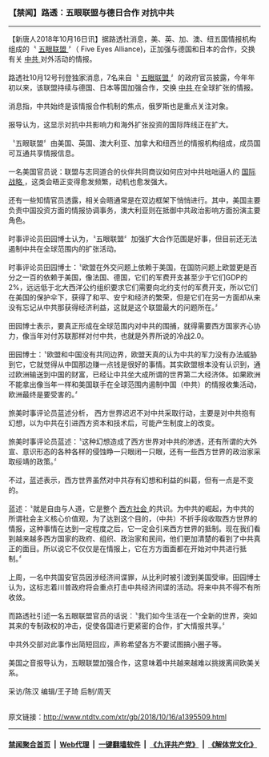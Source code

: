 ### 【禁闻】路透：五眼联盟与德日合作 对抗中共
------------------------

<div class="wysiwyg">
 【新唐人2018年10月16日讯】据路透社消息，美、英、加、澳、纽五国情报机构组成的〝
 <a href="http://www.ntdtv.com/xtr/gb/articlelistbytag_五眼联盟.html" target="_blank">
  五眼联盟
 </a>
 〞（ Five Eyes Alliance)，正加强与德国和日本的合作，交换有关
 <a href="http://www.ntdtv.com/xtr/gb/articlelistbytag_中共.html" target="_blank">
  中共
 </a>
 对外活动的情报。
 <br/>
 <br/>
 路透社10月12号刊登独家消息，7名来自〝
 <a href="http://www.ntdtv.com/xtr/gb/articlelistbytag_五眼联盟.html" target="_blank">
  五眼联盟
 </a>
 〞的政府官员披露，今年年初以来，该联盟持续与德国、日本等国加强合作，交换
 <a href="http://www.ntdtv.com/xtr/gb/articlelistbytag_中共.html" target="_blank">
  中共
 </a>
 在全球扩张的情报。
 <br/>
 <br/>
 消息指，中共始终是该情报合作机制的焦点，俄罗斯也是重点关注对象。
 <br/>
 <br/>
 报导认为，这显示对抗中共影响力和海外扩张投资的国际阵线正在扩大。
 <br/>
 <br/>
 〝五眼联盟〞由美国、英国、澳大利亚、加拿大和纽西兰的情报机构组成，成员国可互通共享情报信息。
 <br/>
 <br/>
 一名美国官员说：联盟与志同道合的伙伴共同商议如何应对中共咄咄逼人的
 <a href="http://www.ntdtv.com/xtr/gb/articlelistbytag_国际战略.html" target="_blank">
  国际战略
 </a>
 ，这类会晤正变得愈发频繁，动机也愈发强大。
 <br/>
 <br/>
 还有一些知情官员透露，相关会晤通常是在双边框架下悄悄进行。其中，美国主要负责中国投资方面的情报协调事务，澳大利亚则在抵御中共政治影响方面扮演主要角色。
 <br/>
 <br/>
 时事评论员田园博士认为，〝五眼联盟〞加强扩大合作范围是好事，但目前还无法遏制中共在全球范围内的扩张活动。
 <br/>
 <br/>
 时事评论员田园博士：〝欧盟在外交问题上依赖于美国，在国防问题上欧盟更是百分之一百的依赖于美国，像法国、德国，它们的军费开支甚至少于它们GDP的2%，远远低于北大西洋公约组织要求它们需要向北约支付的军费开支，所以它们在美国的保护伞下，获得了和平、安宁和经济的繁荣，但是它们在另一方面却从来没有忘记从中共那获得经济利益，这就是这个联盟最大的问题所在。〞
 <br/>
 <br/>
 田园博士表示，要真正形成在全球范围内对中共的围捕，就得需要西方国家齐心协力，像当年对付苏联那样对付中共，也就是外界所说的冷战2.0。
 <br/>
 <br/>
 田园博士：〝欧盟和中国没有共同边界，欧盟天真的认为中共的军力没有办法威胁到它，它就觉得从中国那边赚一点钱是很好的事情。其实欧盟根本没有认识到，通过欧洲输送到中国的财富，已经让中共坐大成所谓的世界第二大经济体。如果欧洲不能拿出像当年一样和美国联手在全球范围内遏制中国（中共）的情报收集活动，欧洲最终是要受害的。〞
 <br/>
 <br/>
 旅美时事评论员蓝述分析， 西方世界迟迟不对中共采取行动，主要是对中共抱有幻想，以为中共在引进西方资本和技术后，可能产生制度上的改变。
 <br/>
 <br/>
 旅美时事评论员蓝述：〝这种幻想造成了西方世界对中共的渗透，还有所谓的大外宣、意识形态的各种各样的侵蚀睁一只眼闭一只眼，还有一些西方世界的政治家采取绥靖的政策。〞
 <br/>
 <br/>
 不过，蓝述表示，西方世界虽然对中共存有幻想和利益的纠葛，但有一点是不变的。
 <br/>
 <br/>
 蓝述：〝就是自由与人道，它是整个
 <a href="http://www.ntdtv.com/xtr/gb/articlelistbytag_西方社会.html" target="_blank">
  西方社会
 </a>
 的共识。为中共的崛起，为中共的所谓社会主义核心价值观，为了达到这个目的，（中共）不折手段收取西方世界的情报，这种事情在达到一定程度之后，它一定会引来西方世界的抵制。现在我们看到越来越多西方国家的政府、组织、政治家和民间，他们更加清楚的看到了中共真正的面目。所以说它不仅仅是在情报上，它在方方面面都在开始对中共进行抵制。〞
 <br/>
 <br/>
 上周，一名中共国安官员因涉经济间谍罪，从比利时被引渡到美国受审。田园博士认为，这标志着川普政府将会重点打击中共经济间谍的活动。将来中共不得不有所收敛。
 <br/>
 <br/>
 而路透社引述一名五眼联盟官员的话说：〝我们如今生活在一个全新的世界，突如其来的专制政权的冲击，促使各国进行更紧密的合作，扩大情报共享。〞
 <br/>
 <br/>
 中共外交部对此事作出简短回应，声称希望各方不要试图搞小圈子等。
 <br/>
 <br/>
 美国之音报导认为，五眼联盟加强合作，这意味着中共越来越难以挑拨离间欧美关系。
 <br/>
 <br/>
 采访/陈汉 编辑/王子琦 后制/周天
</div>

<br/>原文链接：http://www.ntdtv.com/xtr/gb/2018/10/16/a1395509.html


------------------------
#### [禁闻聚合首页](https://github.com/gfw-breaker/banned-news/blob/master/README.md) &nbsp;|&nbsp; [Web代理](https://github.com/gfw-breaker/open-proxy/blob/master/README.md) &nbsp;|&nbsp; [一键翻墙软件](https://github.com/gfw-breaker/nogfw/blob/master/README.md) &nbsp;|&nbsp; [《九评共产党》](https://github.com/gfw-breaker/9ping.md/blob/master/README.md#九评之一评共产党是什么) &nbsp;|&nbsp; [《解体党文化》](https://github.com/gfw-breaker/jtdwh.md/blob/master/README.md#绪论)